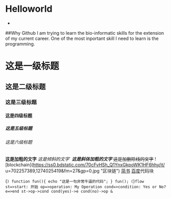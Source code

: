 # Helloworld
+
##Why Github 
I am trying to learn the bio-informatic skills for the extension of my current career. One of the most inportant skill I need to learn is the programming.


# 这是一级标题
## 这是二级标题
### 这是三级标题
#### 这是四级标题
##### 这是五级标题
###### 这是六级标题
**这是加粗的文字**
*这是倾斜的文字*`
***这是斜体加粗的文字***
~~这是加删除线的文字~~
![blockchain](https://ss0.bdstatic.com/70cFvHSh_Q1YnxGkpoWK1HF6hhy/it/
u=702257389,1274025419&fm=27&gp=0.jpg "区块链")
[简书](http://jianshu.com)
[百度](http://baidu.com)代码块

(```)
    function fun(){
         echo "这是一句非常牛逼的代码";
    }
    fun();
(```)```flow
st=>start: 开始
op=>operation: My Operation
cond=>condition: Yes or No?
e=>end
st->op->cond
cond(yes)->e
cond(no)->op
&```
